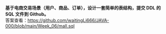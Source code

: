**基于电商交易场景（用户、商品、订单），设计一套简单的表结构，提交 DDL 的 SQL 文件到 Github。**  
答案查看：https://github.com/waitingLi666/JAVA-000/blob/main/Week_06/mall.sql
